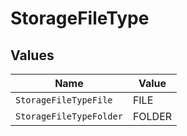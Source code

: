# StorageFileType


## Values

| Name                    | Value                   |
| ----------------------- | ----------------------- |
| `StorageFileTypeFile`   | FILE                    |
| `StorageFileTypeFolder` | FOLDER                  |
